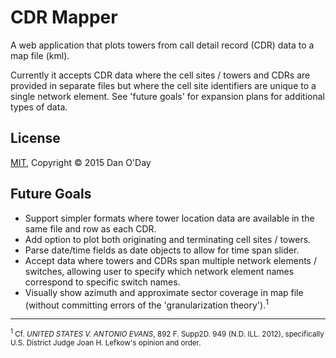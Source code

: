 # CDR Mapper

A web application that plots towers from call detail record (CDR) data to a map file (kml).

Currently it accepts CDR data where the cell sites / towers and CDRs are provided in separate files but where the cell site identifiers are unique to a single network element. See 'future goals' for expansion plans for additional types of data.

## License

[MIT](https://github.com/danzek/cdr-mapper/blob/master/LICENSE), Copyright &copy; 2015 Dan O'Day

## Future Goals

 - Support simpler formats where tower location data are available in the same file and row as each CDR.
 - Add option to plot both originating and terminating cell sites / towers.
 - Parse date/time fields as date objects to allow for time span slider.
 - Accept data where towers and CDRs span multiple network elements / switches, allowing user to specify which network element names correspond to specific switch names.
 - Visually show azimuth and approximate sector coverage in map file (without committing errors of the 'granularization theory').<sup>1</sup>

----------------------------

<sub><sup>1</sup> Cf. *UNITED STATES V. ANTONIO EVANS*, 892 F. Supp2D. 949 (N.D. ILL. 2012), specifically U.S. District Judge Joan H. Lefkow's opinion and order.</sub>
